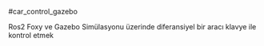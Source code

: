 #car_control_gazebo

Ros2 Foxy ve Gazebo Simülasyonu üzerinde diferansiyel bir aracı klavye ile kontrol etmek
